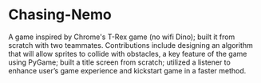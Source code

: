# Chasing-Nemo
A game inspired by Chrome's T-Rex game (no wifi Dino); built it from scratch with two teammates. Contributions include designing an algorithm that will allow sprites to collide with obstacles, a key feature of the game using PyGame; built a title screen from scratch; utilized a listener to enhance user’s game experience and kickstart game in a faster method.

